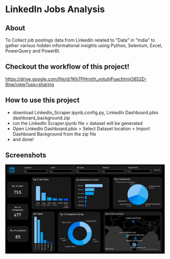 # LinkedIn Jobs Analysis
## About
To Collect job postings data from LinkedIn related to "Data" in "India" to gather various hidden informational insights using Python, Selenium, Excel, PowerQuery and PowerBI.

## Checkout the workflow of this project!
https://drive.google.com/file/d/1Kh7PHrmth_yotuhlFoachhmO852D-8nw/view?usp=sharing

## How to use this project
- download LinkedIn_Scraper.ipynb,config.py, LinkedIn Dashboard.pbix dashboard_background.zip
- run the LinkedIn Scraper.ipynb file > dataset will be generated
- Open LinkedIn Dashboard.pbix > Select Dataset location > Import Dashboard Background from the zip file
- and done!

## Screenshots
![Alt text](https://github.com/karan-suneja/LinkedIn-Jobs-Analysis/blob/main/Media/dashboard_1.jpg)

